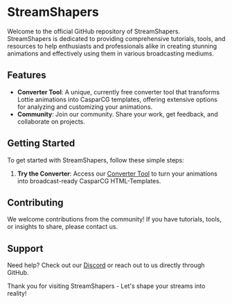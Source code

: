 # StreamShapers

Welcome to the official GitHub repository of StreamShapers. StreamShapers is dedicated to providing comprehensive tutorials, tools, and resources to help enthusiasts and professionals alike in creating stunning animations and effectively using them in various broadcasting mediums.

## Features

- **Converter Tool**: A unique, currently free converter tool that transforms Lottie animations into CasparCG templates, offering extensive options for analyzing and customizing your animations.
- **Community**: Join our community. Share your work, get feedback, and collaborate on projects.

## Getting Started

To get started with StreamShapers, follow these simple steps:

1. **Try the Converter**: Access our [Converter Tool](https://converter.streamshapers.com) to turn your animations into broadcast-ready CasparCG HTML-Templates.

## Contributing

We welcome contributions from the community! If you have tutorials, tools, or insights to share, please contact us.

## Support

Need help? Check out our [Discord](https://discord.gg/zakVF6QVcv) or reach out to us directly through GitHub.



Thank you for visiting StreamShapers - Let's shape your streams into reality!
